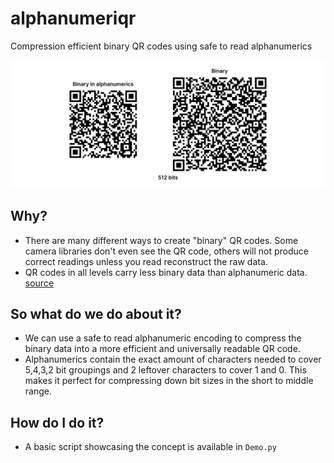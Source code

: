 # alphanumeriqr
Compression efficient binary QR codes using safe to read alphanumerics

![Example image comparing solutions](md_assets/example.png)

## Why?
* There are many different ways to create "binary" QR codes. Some camera libraries don't even see the QR code, others will not produce correct readings unless you read reconstruct the raw data.
* QR codes in all levels carry less binary data than alphanumeric data. [source](https://www.qrcode.com/en/about/version.html)

## So what do we do about it?
* We can use a safe to read alphanumeric encoding to compress the binary data into a more efficient and universally readable QR code.
* Alphanumerics contain the exact amount of characters needed to cover 5,4,3,2 bit groupings and 2 leftover characters to cover 1 and 0. This makes it perfect for compressing down bit sizes in the short to middle range.

## How do I do it?
* A basic script showcasing the concept is available in `Demo.py`